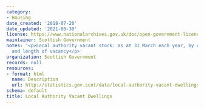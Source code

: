 ```yaml
---
category:
- Housing
date_created: '2018-07-20'
date_updated: '2021-08-30'
license: https://www.nationalarchives.gov.uk/doc/open-government-licence/version/3/
maintainer: Scottish Government
notes: '<p>Local authority vacant stock: as at 31 March each year, by current status
  and length of vacancy</p>'
organization: Scottish Government
records: null
resources:
- format: html
  name: Description
  url: http://statistics.gov.scot/data/local-authority-vacant-dwellings
schema: default
title: Local Authority Vacant Dwellings
---
```

